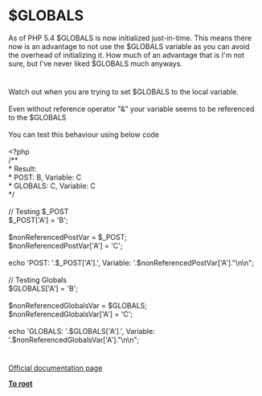 # $GLOBALS




<div class="phpcode"><span class="html">
As of PHP 5.4 $GLOBALS is now initialized just-in-time. This means there now is an advantage to not use the $GLOBALS variable as you can avoid the overhead of initializing it. How much of an advantage that is I&apos;m not sure, but I&apos;ve never liked $GLOBALS much anyways.</span>
</div>
  

#


<div class="phpcode"><span class="html">
Watch out when you are trying to set $GLOBALS to the local variable.<br><br>Even without reference operator &quot;&amp;&quot; your variable seems to be referenced to the $GLOBALS<br><br>You can test this behaviour using below code<br><br><span class="default">&lt;?php<br></span><span class="comment">/**<br> * Result:<br> * POST: B, Variable: C<br> * GLOBALS: C, Variable: C<br> */<br> <br>// Testing $_POST<br></span><span class="default">$_POST</span><span class="keyword">[</span><span class="string">&apos;A&apos;</span><span class="keyword">] = </span><span class="string">&apos;B&apos;</span><span class="keyword">;<br> <br></span><span class="default">$nonReferencedPostVar </span><span class="keyword">= </span><span class="default">$_POST</span><span class="keyword">;<br></span><span class="default">$nonReferencedPostVar</span><span class="keyword">[</span><span class="string">&apos;A&apos;</span><span class="keyword">] = </span><span class="string">&apos;C&apos;</span><span class="keyword">;<br> <br>echo </span><span class="string">&apos;POST: &apos;</span><span class="keyword">.</span><span class="default">$_POST</span><span class="keyword">[</span><span class="string">&apos;A&apos;</span><span class="keyword">].</span><span class="string">&apos;, Variable: &apos;</span><span class="keyword">.</span><span class="default">$nonReferencedPostVar</span><span class="keyword">[</span><span class="string">&apos;A&apos;</span><span class="keyword">].</span><span class="string">&quot;\n\n&quot;</span><span class="keyword">;<br> <br></span><span class="comment">// Testing Globals<br></span><span class="default">$GLOBALS</span><span class="keyword">[</span><span class="string">&apos;A&apos;</span><span class="keyword">] = </span><span class="string">&apos;B&apos;</span><span class="keyword">;<br> <br></span><span class="default">$nonReferencedGlobalsVar </span><span class="keyword">= </span><span class="default">$GLOBALS</span><span class="keyword">;<br></span><span class="default">$nonReferencedGlobalsVar</span><span class="keyword">[</span><span class="string">&apos;A&apos;</span><span class="keyword">] = </span><span class="string">&apos;C&apos;</span><span class="keyword">;<br> <br>echo </span><span class="string">&apos;GLOBALS: &apos;</span><span class="keyword">.</span><span class="default">$GLOBALS</span><span class="keyword">[</span><span class="string">&apos;A&apos;</span><span class="keyword">].</span><span class="string">&apos;, Variable: &apos;</span><span class="keyword">.</span><span class="default">$nonReferencedGlobalsVar</span><span class="keyword">[</span><span class="string">&apos;A&apos;</span><span class="keyword">].</span><span class="string">&quot;\n\n&quot;</span><span class="keyword">;</span>
</span>
</div>
  

#

[Official documentation page](https://www.php.net/manual/en/reserved.variables.globals.php)

**[To root](/)**
